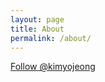 ```yaml
---
layout: page
title: About
permalink: /about/
---
```


<!-- Place this tag where you want the button to render. -->
<a class="github-button" href="https://github.com/kimyojeong" data-size="large" aria-label="Follow @kimyojeong on GitHub">Follow @kimyojeong</a>
<!-- Place this tag in your head or just before your close body tag. -->
<script async defer src="https://buttons.github.io/buttons.js"></script>